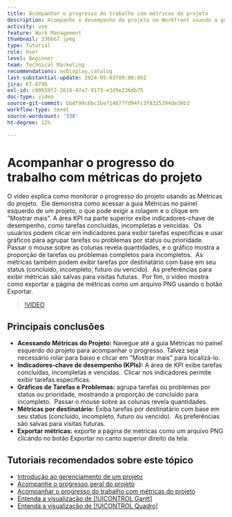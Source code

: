 ```yaml
---
title: Acompanhar o progresso do trabalho com métricas do projeto
description: Acompanhe o desempenho do projeto no Workfront usando a guia Métricas para acessar KPIs, gráficos de tarefas e problemas, métricas por responsável e opções de exportação para um monitoramento eficiente do progresso.
activity: use
feature: Work Management
thumbnail: 336667.jpeg
type: Tutorial
role: User
level: Beginner
team: Technical Marketing
recommendations: noDisplay,catalog
last-substantial-update: 2024-05-03T00:00:00Z
jira: KT-8796
exl-id: c80659f2-2818-47a7-9173-e3d9e236db75
doc-type: video
source-git-commit: bbdf99c6bc1be714077fd94fc3f8325394de36b3
workflow-type: tm+mt
source-wordcount: '338'
ht-degree: 12%

---
```


# Acompanhar o progresso do trabalho com métricas do projeto

O vídeo explica como monitorar o progresso do projeto usando as Métricas do projeto. &#x200B; Ele demonstra como acessar a guia Métricas no painel esquerdo de um projeto, o que pode exigir a rolagem e o clique em &quot;Mostrar mais&quot;. A área KPI na parte superior exibe indicadores-chave de desempenho, como tarefas concluídas, incompletas e vencidas. &#x200B; Os usuários podem clicar em indicadores para exibir tarefas específicas e usar gráficos para agrupar tarefas ou problemas por status ou prioridade. &#x200B; Passar o mouse sobre as colunas revela quantidades, e o gráfico mostra a proporção de tarefas ou problemas completos para incompletos. &#x200B; As métricas também podem exibir tarefas por destinatário com base em seu status (concluído, incompleto, futuro ou vencido). &#x200B; As preferências para exibir métricas são salvas para visitas futuras. &#x200B; Por fim, o vídeo mostra como exportar a página de métricas como um arquivo PNG usando o botão Exportar. &#x200B;


>[!VIDEO](https://video.tv.adobe.com/v/336667/?quality=12&learn=on&enablevpops=1)

## Principais conclusões

* **Acessando Métricas do Projeto:** Navegue até a guia Métricas no painel esquerdo do projeto para acompanhar o progresso. &#x200B; Talvez seja necessário rolar para baixo e clicar em &quot;Mostrar mais&quot; para localizá-lo. &#x200B;
* **Indicadores-chave de desempenho (KPIs):** A área de KPI exibe tarefas concluídas, incompletas e vencidas. &#x200B; Clicar nos indicadores permite exibir tarefas específicas. &#x200B;
* **Gráficos de Tarefas e Problemas:** agrupa tarefas ou problemas por status ou prioridade, mostrando a proporção de concluído para incompleto. &#x200B; Passar o mouse sobre as colunas revela quantidades. &#x200B;
* **Métricas por destinatário:** Exiba tarefas por destinatário com base em seu status (concluído, incompleto, futuro ou vencido). &#x200B; As preferências são salvas para visitas futuras. &#x200B;
* **Exportar métricas:** exporte a página de métricas como um arquivo PNG clicando no botão Exportar no canto superior direito da tela. &#x200B;



## Tutoriais recomendados sobre este tópico

* [Introdução ao gerenciamento de um projeto](/help/manage-work/projects/getting-started-manage-a-project.md)
* [Acompanhe o progresso geral do projeto](/help/manage-work/projects/track-overall-project-progress.md)
* [Acompanhar o progresso do trabalho com métricas do projeto](/help/manage-work/projects/track-work-progress-with-project-metrics.md)
* [Entenda a visualização de [!UICONTROL Gantt]](/help/manage-work/projects/understand-the-gantt-view.md)
* [Entenda a visualização de [!UICONTROL Quadro]](/help/manage-work/projects/understand-the-board-view.md)
